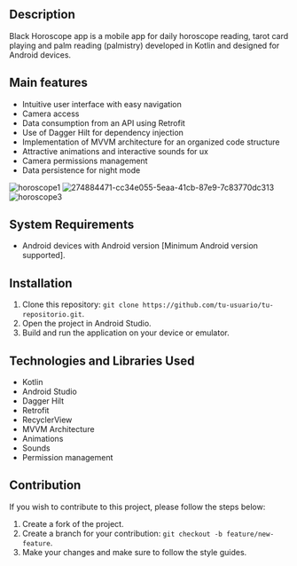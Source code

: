 ## Description
Black Horoscope app is a mobile app for daily horoscope reading, tarot card playing and palm reading (palmistry) developed in Kotlin and designed for Android devices.

## Main features
- Intuitive user interface with easy navigation
- Camera access
- Data consumption from an API using Retrofit
- Use of Dagger Hilt for dependency injection
- Implementation of MVVM architecture for an organized code structure
- Attractive animations and interactive sounds for ux
- Camera permissions management
- Data persistence for night mode

![horoscope1](https://github.com/ArtielSry/KotlinAndroidApp_Horoscope/assets/113340763/fcbc2e3d-5848-4f32-9707-0163b4dc7369)
![274884471-cc34e055-5eaa-41cb-87e9-7c83770dc313](https://github.com/ArtielSry/KotlinAndroidApp_Horoscope/assets/113340763/6f635c7b-53ec-4757-ab74-91e8f5b7e7d0)
![horoscope3](https://github.com/ArtielSry/KotlinAndroidApp_Horoscope/assets/113340763/5864a14d-573c-4474-977e-f2937333c05f)


## System Requirements
- Android devices with Android version [Minimum Android version supported].

## Installation
1. Clone this repository: `git clone https://github.com/tu-usuario/tu-repositorio.git`.
2. Open the project in Android Studio.
3. Build and run the application on your device or emulator.

## Technologies and Libraries Used
- Kotlin
- Android Studio
- Dagger Hilt
- Retrofit
- RecyclerView
- MVVM Architecture
- Animations
- Sounds
- Permission management

## Contribution
If you wish to contribute to this project, please follow the steps below:
1. Create a fork of the project.
2. Create a branch for your contribution: `git checkout -b feature/new-feature`.
3. Make your changes and make sure to follow the style guides.
